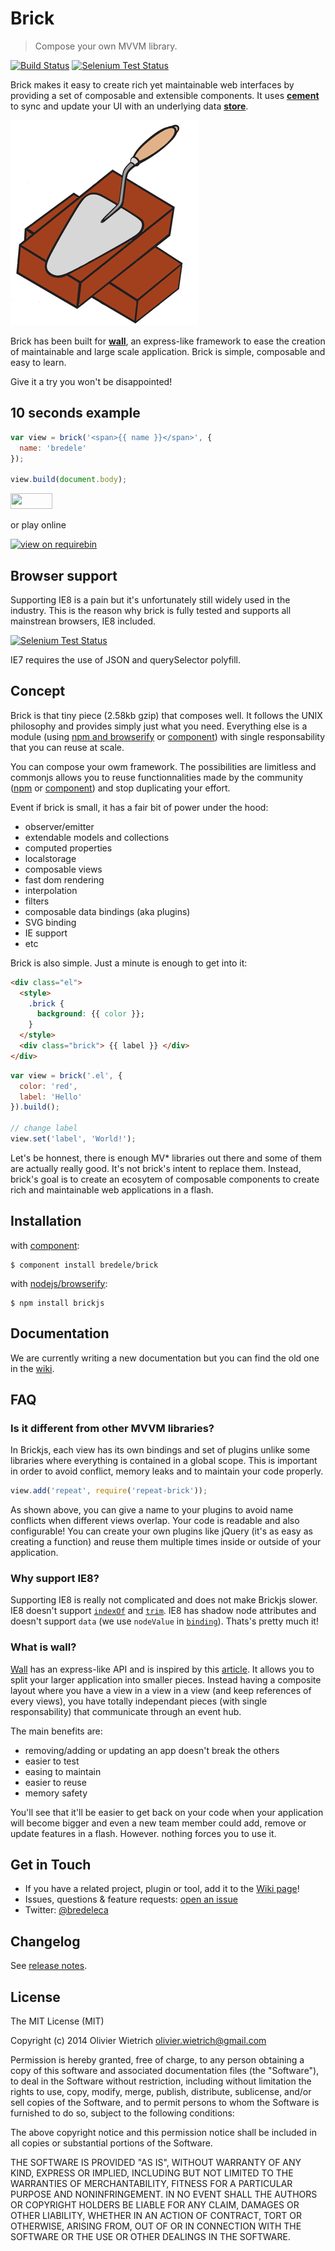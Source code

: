 # Brick

  > Compose your own MVVM library.

[![Build Status](https://travis-ci.org/bredele/brick-view.png?branch=master)](https://travis-ci.org/bredele/brick-view)  [![Selenium Test Status](https://saucelabs.com/buildstatus/bredele)](https://saucelabs.com/u/bredele) 
<!-- Remember where you were young, how simple it was to stack few blocks of Lego to create your dream house? -->

Brick makes it easy to create rich yet maintainable web interfaces by providing a set of composable and extensible components. It uses **[cement](http://github.com/bredele/cement)** to sync and update your UI with an underlying data **[store](http://github.com/bredele/datastore)**.

![brick](bricks.png)

Brick has been built for **[wall](http://github.com/bredele/wall)**, an express-like framework to ease the creation of maintainable and large scale application. Brick is simple, composable and easy to learn. 

Give it a try you won't be disappointed!


## 10 seconds example

```js
var view = brick('<span>{{ name }}</span>', {
  name: 'bredele'
});

view.build(document.body);
```

<a href="http://bredele.github.com/brick-examples/" target="_blank"><img src="https://runnable.com/external/styles/assets/runnablebtn.png" style="width:67px;height:25px;"></a>

or play online

[![view on requirebin](http://requirebin.com/badge.png)](http://requirebin.com/?gist=10794588)

## Browser support

Supporting IE8 is a pain but it's unfortunately still widely used in the industry. This is the reason why brick is fully tested and supports all mainstrean browsers, IE8 included.


[![Selenium Test Status](https://saucelabs.com/browser-matrix/bredele.svg)](https://saucelabs.com/u/bredele)

IE7 requires the use of JSON and querySelector polyfill.    


## Concept

Brick is that tiny piece (2.58kb gzip) that composes well. It follows the UNIX philosophy and provides simply just what you need. Everything else is a module (using [npm and browserify](http://browserify.org) or [component](http://github.com/component/component)) with single responsability that you can reuse at scale.

You can compose your owm framework. The possibilities are limitless and commonjs allows you to reuse functionnalities made by the community ([npm](https://www.npmjs.org/) or [component](http://component.io)) and stop duplicating your effort.

Event if brick is small, it has a fair bit of power under the hood:
  - observer/emitter
  - extendable models and collections
  - computed properties
  - localstorage
  - composable views
  - fast dom rendering
  - interpolation
  - filters
  - composable data bindings (aka plugins)
  - SVG binding
  - IE support
  - etc

Brick is also simple. Just a minute is enough to get into it:

```html
<div class="el">
  <style>
    .brick {
      background: {{ color }};
    }
  </style>
  <div class="brick"> {{ label }} </div>
</div>
```

```js
var view = brick('.el', {
  color: 'red',
  label: 'Hello'
}).build();

// change label
view.set('label', 'World!');
```

Let's be honnest, there is enough MV* libraries out there and some of them are actually really good. It's not brick's intent to replace them. Instead, brick's goal is to create an ecosytem of composable components to create rich and maintainable web applications in a flash.


## Installation

  with [component](http://github.com/component/component):

    $ component install bredele/brick

  with [nodejs/browserify](http://nodejs.org):

    $ npm install brickjs

## Documentation

  We are currently writing a new documentation but you can find the old one in the [wiki](https://github.com/bredele/brick/wiki).

## FAQ

### Is it different from other MVVM libraries?

In Brickjs, each view has its own bindings and set of plugins unlike some libraries where everything is contained in a global scope. This is important in order to avoid conflict, memory leaks and to maintain your code properly.

```js
view.add('repeat', require('repeat-brick'));
```

As shown above, you can give a name to your plugins to avoid name conflicts when different views overlap. Your code is readable and also configurable! You can create your own plugins like jQuery (it's as easy as creating a function) and reuse them multiple times inside or outside of your application.

### Why support IE8?

Supporting IE8 is really not complicated and does not make Brickjs slower.
IE8 doesn't support [`indexOf`]((http://github.com/component/indexof)) and [`trim`]((http://github.com/component/trim)). IE8 has shadow node attributes and doesn't support `data` (we use `nodeValue` in [`binding`]((http://github.com/bredele/binding))).
Thats's pretty much it!

### What is wall?


[Wall](http://github.com/bredele/wall) has an express-like API and is inspired by this [article](http://www.slideshare.net/nzakas/scalable-javascript-application-architecture-2012). It allows you to split your larger application into smaller pieces. Instead having a composite layout where you have a view in a view in a view (and keep references of every views), you have totally independant pieces (with single responsability) that communicate through an event hub. 

The main benefits are:
  * removing/adding or updating an app doesn't break the others
  * easier to test
  * easing to maintain
  * easier to reuse
  * memory safety

You'll see that it'll be easier to get back on your code when your application will become bigger and even a new team member could add, remove or update features in a flash. However. nothing forces you to use it.

## Get in Touch

- If you have a related project, plugin or tool, add it to the [Wiki page](https://github.com/bredele/brick/wiki/contributions)!
- Issues, questions & feature requests: [open an issue](https://github.com/bredele/brick/issues)
- Twitter: [@bredeleca](https://twitter.com/bredeleca)

## Changelog

See [release notes](https://github.com/bredele/brick/releases).    

## License

The MIT License (MIT)

Copyright (c) 2014 Olivier Wietrich <olivier.wietrich@gmail.com>

Permission is hereby granted, free of charge, to any person obtaining a copy of this software and associated documentation files (the "Software"), to deal in the Software without restriction, including without limitation the rights to use, copy, modify, merge, publish, distribute, sublicense, and/or sell copies of the Software, and to permit persons to whom the Software is furnished to do so, subject to the following conditions:

The above copyright notice and this permission notice shall be included in all copies or substantial portions of the Software.

THE SOFTWARE IS PROVIDED "AS IS", WITHOUT WARRANTY OF ANY KIND, EXPRESS OR IMPLIED, INCLUDING BUT NOT LIMITED TO THE WARRANTIES OF MERCHANTABILITY, FITNESS FOR A PARTICULAR PURPOSE AND NONINFRINGEMENT. IN NO EVENT SHALL THE AUTHORS OR COPYRIGHT HOLDERS BE LIABLE FOR ANY CLAIM, DAMAGES OR OTHER LIABILITY, WHETHER IN AN ACTION OF CONTRACT, TORT OR OTHERWISE, ARISING FROM, OUT OF OR IN CONNECTION WITH THE SOFTWARE OR THE USE OR OTHER DEALINGS IN THE SOFTWARE.
